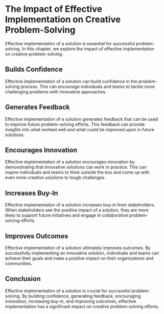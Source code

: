 The Impact of Effective Implementation on Creative Problem-Solving
======================================================================================================

Effective implementation of a solution is essential for successful problem-solving. In this chapter, we explore the impact of effective implementation on creative problem-solving.

Builds Confidence
-----------------

Effective implementation of a solution can build confidence in the problem-solving process. This can encourage individuals and teams to tackle more challenging problems with innovative approaches.

Generates Feedback
------------------

Effective implementation of a solution generates feedback that can be used to improve future problem-solving efforts. This feedback can provide insights into what worked well and what could be improved upon in future solutions.

Encourages Innovation
---------------------

Effective implementation of a solution encourages innovation by demonstrating that innovative solutions can work in practice. This can inspire individuals and teams to think outside the box and come up with even more creative solutions to tough challenges.

Increases Buy-In
----------------

Effective implementation of a solution increases buy-in from stakeholders. When stakeholders see the positive impact of a solution, they are more likely to support future initiatives and engage in collaborative problem-solving efforts.

Improves Outcomes
-----------------

Effective implementation of a solution ultimately improves outcomes. By successfully implementing an innovative solution, individuals and teams can achieve their goals and make a positive impact on their organizations and communities.

Conclusion
----------

Effective implementation of a solution is crucial for successful problem-solving. By building confidence, generating feedback, encouraging innovation, increasing buy-in, and improving outcomes, effective implementation has a significant impact on creative problem-solving efforts.
